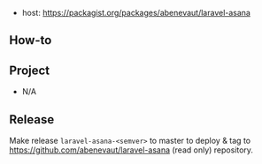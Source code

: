 - host: https://packagist.org/packages/abenevaut/laravel-asana

## How-to


## Project

- N/A

## Release

Make release `laravel-asana-<semver>` to master to deploy & tag to https://github.com/abenevaut/laravel-asana (read only) repository.
